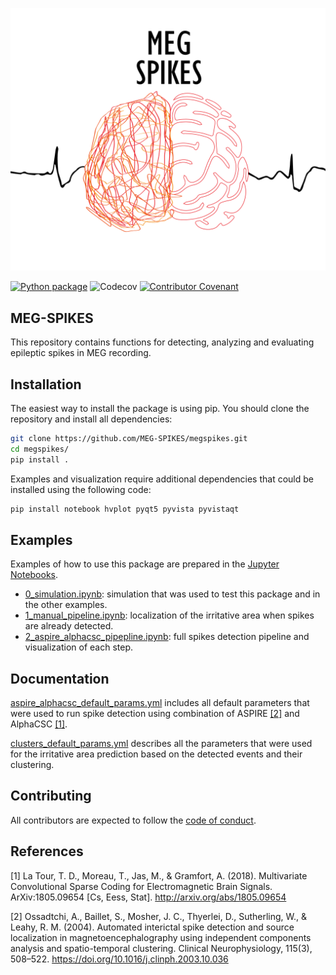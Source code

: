 <p align="center">
  	<img alt="MEG-SPIKES " src="https://github.com/MEG-SPIKES/megspikes/blob/main/resources/logo.png" >

[![Python package](https://github.com/MEG-SPIKES/megspikes/actions/workflows/python-package.yml/badge.svg)](https://github.com/MEG-SPIKES/megspikes/actions/workflows/python-package.yml)
![Codecov](https://img.shields.io/codecov/c/github/MEG-SPIKES/megspikes?token=JPN3YML3LY)
[![Contributor Covenant](https://img.shields.io/badge/Contributor%20Covenant-2.1-4baaaa.svg)](CONDUCT.md)

## MEG-SPIKES

This repository contains functions for detecting, analyzing and evaluating epileptic spikes in MEG recording.

## Installation

The easiest way to install the package is using pip. You should clone the repository and install all dependencies:

```bash
git clone https://github.com/MEG-SPIKES/megspikes.git
cd megspikes/
pip install .

```

Examples and visualization require additional dependencies that could be installed using the following code:

```bash
pip install notebook hvplot pyqt5 pyvista pyvistaqt

```

## Examples

Examples of how to use this package are prepared in the [Jupyter Notebooks](examples/).

- [0_simulation.ipynb](examples/0_simulation.ipynb): simulation that was used to test this package and in the other examples.
- [1_manual_pipeline.ipynb](examples/1_manual_pipeline.ipynb): localization of the irritative area when spikes are already detected.
- [2_aspire_alphacsc_pipepline.ipynb](examples/2_aspire_alphacsc_pipepline.ipynb): full spikes detection pipeline and visualization of each step.

## Documentation

[aspire_alphacsc_default_params.yml](megspikes/aspire_alphacsc_default_params.yml) includes all default parameters that were used to run spike detection using combination of ASPIRE [[2]](#2) and AlphaCSC [[1]](#1).

[clusters_default_params.yml](megspikes/clusters_default_params.yml) describes all the parameters that were used for the irritative area prediction based on the detected events and their clustering.

## Contributing

All contributors are expected to follow the [code of conduct](CONDUCT.md).

## References

<a id="1">[1]</a>
La Tour, T. D., Moreau, T., Jas, M., & Gramfort, A. (2018). Multivariate Convolutional Sparse Coding for Electromagnetic Brain Signals. ArXiv:1805.09654 [Cs, Eess, Stat]. http://arxiv.org/abs/1805.09654

<a id="2">[2]</a>
Ossadtchi, A., Baillet, S., Mosher, J. C., Thyerlei, D., Sutherling, W., & Leahy, R. M. (2004). Automated interictal spike detection and source localization in magnetoencephalography using independent components analysis and spatio-temporal clustering. Clinical Neurophysiology, 115(3), 508–522. https://doi.org/10.1016/j.clinph.2003.10.036
